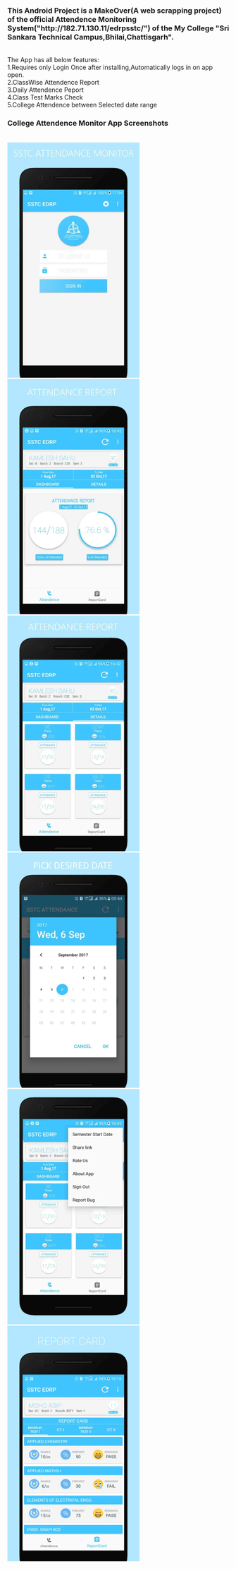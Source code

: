 <h3>This Android Project is a MakeOver(A web scrapping project) of the official Attendence Monitoring System("http://182.71.130.11/edrpsstc/") of the My College "Sri Sankara Technical Campus,Bhilai,Chattisgarh".</h3>
<br>
The App has all below features:
<br>
1.Requires only Login Once after installing,Automatically logs in on app open.
<br>
2.ClassWise Attendence Report
<br>
3.Daily Attendence Peport
<br>
4.Class Test Marks Check
<br>
5.College Attendence between Selected date range

<h3>College Attendence Monitor App Screenshots</h3><br>

<img src="https://raw.githubusercontent.com/kamleshsahu/SSGI_EDRP/master/Readme/Login.png" width="300">
<img src="https://raw.githubusercontent.com/kamleshsahu/SSGI_EDRP/master/Readme/Dashboard.png" width="300">
<img src="https://raw.githubusercontent.com/kamleshsahu/SSGI_EDRP/master/Readme/Attendance%20Details.png" width="300">
<img src="https://raw.githubusercontent.com/kamleshsahu/SSGI_EDRP/master/Readme/Date%20Picker.png" width="300">
<img src="https://raw.githubusercontent.com/kamleshsahu/SSGI_EDRP/master/Readme/Menu.png" width="300">
<img src="https://raw.githubusercontent.com/kamleshsahu/SSGI_EDRP/master/Readme/Report%20card.png" width="300">
